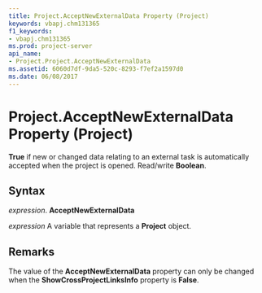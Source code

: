 ```yaml
---
title: Project.AcceptNewExternalData Property (Project)
keywords: vbapj.chm131365
f1_keywords:
- vbapj.chm131365
ms.prod: project-server
api_name:
- Project.Project.AcceptNewExternalData
ms.assetid: 6060d7df-9da5-520c-8293-f7ef2a1597d0
ms.date: 06/08/2017
---
```



# Project.AcceptNewExternalData Property (Project)

 **True** if new or changed data relating to an external task is automatically accepted when the project is opened. Read/write **Boolean**.


## Syntax

 _expression_. **AcceptNewExternalData**

 _expression_ A variable that represents a **Project** object.


## Remarks

The value of the  **AcceptNewExternalData** property can only be changed when the **ShowCrossProjectLinksInfo** property is **False**.


